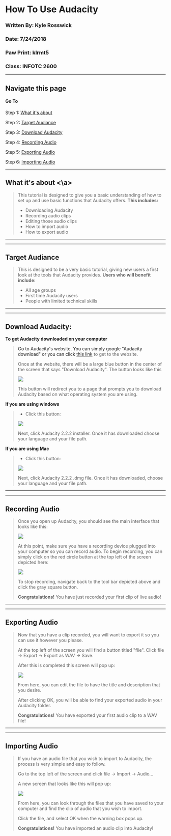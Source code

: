# How To Use Audacity 
### Written By: Kyle Rosswick
### Date: 7/24/2018
### Paw Print: klrmt5
### Class: INFOTC 2600
---
## Navigate this page
#### Go To
Step 1: [What it's about](#What-it's-about)

Step 2: [Target Audiance](#Target-Audiance)

Step 3: [Download Audacity](https://github.com/krosswick/Tutorial/edit/master/README.md)

Step 4: [Recording Audio](https://github.com/krosswick/Tutorial/edit/master/README.md)

Step 5: [Exporting Audio](https://github.com/krosswick/Tutorial/edit/master/README.md)

Step 6: [Importing Audio](https://github.com/krosswick/Tutorial/edit/master/README.md)

---
## What it's about <a id="What-it's-about"> <\a>
>This tutorial is designed to give you a basic understanding of how to set up and use basic functions that Audacity offers. **This includes:**
>* Downloading Audacity
>* Recording audio clips
>* Editing those audio clips
>* How to import audio
>* How to export audio
---
---
## Target Audiance <a id="Target-Audiance">
>This is designed to be a very basic tutorial, giving new users a first look at the tools that Audacity provides. **Users who will benefit include:**
>* All age groups
>* First time Audacity users
>* People with limited technical skills
---
---
## Download Audacity:
**To get Audacity downloaded on your computer**
>Go to Audacity's website.  You can simply google "Audacity download" or you can click [this link](https://www.audacityteam.org/) to get to the website.
>
>Once at the website, there will be a large blue button in the center of the screen that says "Download Audacity". The button looks like this 
>
>
>
>![](pics/audacitybutton.PNG)
>
>This button will redirect you to a page that prompts you to download Audacity based on what operating system you are using.

**If you are using windows**
>* Click this button:
>
>
>
>![](pics/windowsbutton.PNG)
>
>Next, click Audacity 2.2.2 installer.
>Once it has downloaded choose your language and your file path.

**If you are using Mac**
>* Click this button:
>
>
>
>![](pics/mac.PNG)
>
>Next, click Audacity 2.2.2 .dmg file.
>Once it has downloaded, choose your language and your file path.
---
---
## Recording Audio
>Once you open up Audacity, you should see the main interface that looks like this:
>
>
>
>![](pics/audacity.PNG)
>
>
>At this point, make sure you have a recording device plugged into your computer so you can record audio.
>To begin recording, you can simply click on the red circle button at the top left of the screen depicted here:
>
>![](pics/record.PNG)
>
>To stop recording, navigate back to the tool bar depicted above and click the gray square button.
>
>**Congratulations!** You have just recorded your first clip of live audio!
---
---
## Exporting Audio
>Now that you have a clip recorded, you will want to export it so you can use it however you please.
>
>At the top left of the screen you will find a button titled "flie". Click file -> Export -> Export as WAV -> Save.
>
>After this is completed this screen will pop up:
>
>
>
>![](pics/namescreen.PNG)
>
>From here, you can edit the file to have the title and description that you desire.
>
>After clicking OK, you will be able to find your exported audio in your Audacity folder.
>
>**Congratulations!** You have exported your first audio clip to a WAV file!
---
---
## Importing Audio
>If you have an audio file that you wish to import to Audacity, the process is very simple and easy to follow.
>
>Go to the top left of the screen and click file -> Import -> Audio...
>
>A new screen that looks like this will pop up:
>
>
>
>![](pics/import.PNG)
>
>From here, you can look through the files that you have saved to your computer and find the clip of audio that you wish to import.
>
>Click the file, and select OK when the warning box pops up.
>
>**Congratulations!** You have imported an audio clip into Audacity!
